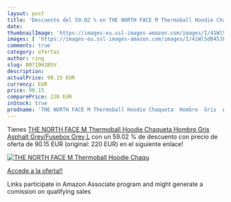 ```yaml
---
layout: post
title: 'Descuento del 59.02 % en THE NORTH FACE M Thermoball Hoodie Chaqu'
date: 
thumbnailImage: 'https://images-eu.ssl-images-amazon.com/images/I/41Wl5dB45JL._SL200_.jpg'
images: [ 'https://images-eu.ssl-images-amazon.com/images/I/41Wl5dB45JL._SL200_.jpg' ]
comments: true
category: ofertas
author: ring
slug: B0719H1B5V
description:
actualPrice: 90.15 EUR
currency: EUR
price: 90.15
comparePrice: 220 EUR
inStock: true
prodname: 'THE NORTH FACE M Thermoball Hoodie Chaqueta  Hombre  Gris  Asphalt Grey/Fusebox Grey   L'
---
```


Tienes [THE NORTH FACE M Thermoball Hoodie Chaqueta  Hombre  Gris  Asphalt Grey/Fusebox Grey   L](https://www.amazon.es/dp/B0719H1B5V/?tag=tolees-21) con un 59.02 % de descuento con precio de oferta de 90.15 EUR (original: 220 EUR) en el siguiente enlace!

[![THE NORTH FACE M Thermoball Hoodie Chaqu](https://images-eu.ssl-images-amazon.com/images/I/41Wl5dB45JL._SL200_.jpg)](https://www.amazon.es/dp/B0719H1B5V/?tag=tolees-21)

[Accede a la oferta!!](https://www.amazon.es/dp/B0719H1B5V/?tag=tolees-21)

Links participate in Amazon Associate program and might generate a comission on qualifying sales


